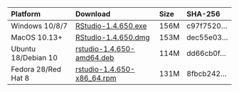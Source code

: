 
| Platform            | Download                                                                                                                                                              | Size | SHA-256                                                                                                              |
| :------------------ | :-------------------------------------------------------------------------------------------------------------------------------------------------------------------- | :--- | :------------------------------------------------------------------------------------------------------------------- |
| Windows 10/8/7      | <a href="https://s3.amazonaws.com/rstudio-ide-build/desktop/windows/RStudio-1.4.650.exe"><i class="fa fa-download"></i> RStudio-1.4.650.exe</a>                       | 156M | <span class="sha256" data-sha256="c97f75205ff1b83a59923044b00b67e7d468c1f17be238fb4df7e9e6afe50996">c97f7520…</span> |
| MacOS 10.13+        | <a href="https://s3.amazonaws.com/rstudio-ide-build/desktop/macos/RStudio-1.4.650.dmg"><i class="fa fa-download"></i> RStudio-1.4.650.dmg</a>                         | 153M | <span class="sha256" data-sha256="dec55e039ea308d02f4ee786a185933925c39fcd812c8f26742a3484630d0d2c">dec55e03…</span> |
| Ubuntu 18/Debian 10 | <a href="https://s3.amazonaws.com/rstudio-ide-build/desktop/bionic/amd64/rstudio-1.4.650-amd64.deb"><i class="fa fa-download"></i> rstudio-1.4.650-amd64.deb</a>      | 114M | <span class="sha256" data-sha256="dd66cb0fa984eb0ed367d6cc5155f5f058b7ad7f9d9f283213b0da4a4976aaf4">dd66cb0f…</span> |
| Fedora 28/Red Hat 8 | <a href="https://s3.amazonaws.com/rstudio-ide-build/desktop/centos8/x86_64/rstudio-1.4.650-x86_64.rpm"><i class="fa fa-download"></i> rstudio-1.4.650-x86\_64.rpm</a> | 131M | <span class="sha256" data-sha256="8fbcb2427272020c426359460c126d2d98f5f57d56253b04e342f953d80bead7">8fbcb242…</span> |
